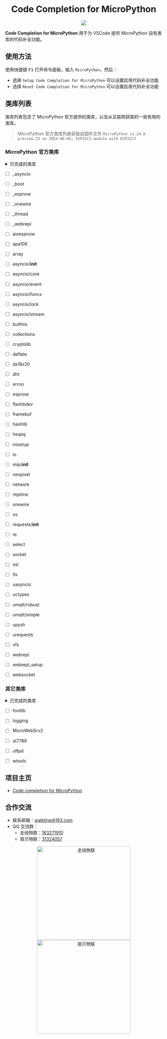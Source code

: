 <h1 align="center">Code Completion for MicroPython</h1>

<p align="center"><img src="https://img.shields.io/badge/Licence-MIT-green.svg?style=for-the-badge" /></p>

**Code Completion for MicroPython** 用于为 VSCode 提供 MicroPython 自有类库的代码补全功能。

## 使用方法

使用快捷键 <kbd>F1</kbd> 打开命令面板，输入 `MicroPython`，然后：

* 选择 `Setup Code Completion for MicroPython` 可以设置启用代码补全功能
* 选择 `Reset Code Completion for MicroPython` 可以设置启用代码补全功能

## 类库列表

类库列表包含了 MicroPython 官方提供的类库，以及从互联网获取的一些有用的类库。

> MicroPython 官方类库列表获取自固件文件 `MicroPython v1.24.0-preview.23 on 2024-06-05; ESP32C3 module with ESP32C3`

### MicroPython 官方类库

<details>
<summary>已完成的类库</summary>

- [x] binascii
- [x] bluetooth
- [x] btree

- [x] cmath

- [x] esp
- [x] esp32

- [x] gc

- [x] json

- [x] machine
- [x] math
- [x] micropython

- [x] platform

- [x] random

- [x] struct
- [x] sys

- [x] time

</details>

- [ ] _asyncio
- [ ] _boot
- [ ] _espnow
- [ ] _onewire
- [ ] _thread
- [ ] _webrepl

- [ ] aioespnow
- [ ] apa106
- [ ] array
- [ ] asyncio/__init__
- [ ] asyncio/core
- [ ] asyncio/event
- [ ] asyncio/funcs
- [ ] asyncio/lock
- [ ] asyncio/stream

- [ ] builtins

- [ ] collections
- [ ] cryptolib

- [ ] deflate
- [ ] ds18x20
- [ ] dht

- [ ] errno
- [ ] espnow

- [ ] flashbdev
- [ ] framebuf

- [ ] hashlib
- [ ] heapq

- [ ] inisetup
- [ ] io

- [ ] mip/__init__

- [ ] neopixel
- [ ] network
- [ ] ntptime

- [ ] onewire
- [ ] os

- [ ] requests/__init__
- [ ] re

- [ ] select
- [ ] socket
- [ ] ssl

- [ ] tls

- [ ] uasyncio
- [ ] uctypes
- [ ] umqtt/robust
- [ ] umqtt/simple
- [ ] upysh
- [ ] urequests

- [ ] vfs

- [ ] webrepl
- [ ] webrepl_setup
- [ ] websocket

### 其它类库

<details>
<summary>已完成的类库</summary>

- [x] ble_config: [MicroPython BLE 配网](https://gitee.com/walkline/micropython_ble_config)

- [x] dispatcher: [MicroPython Timer Dispatcher](https://gitee.com/walkline/micropython-timer-dispatcher)

- [x] MicroDNSSrv: [MicroDNSSrv](https://github.com/jczic/MicroDNSSrv)
- [x] MicroWebSrv: [MicroWebSrv](https://github.com/jczic/MicroWebSrv)

- [x] qrcode: [MicroPython QRCode CModule](https://gitee.com/walkline/micropython-qrcode-cmodule)

- [x] smartconfig: [esp32/modsmartconfig: Add smartconfig module](https://github.com/micropython/micropython/pull/13658)

</details>

- [ ] fontlib

- [ ] logging

- [ ] MicroWebSrv2

- [ ] st7789

- [ ] uftpd

- [ ] wtools

## 项目主页

* [Code completion for MicroPython](https://gitee.com/walkline/code-completion-for-micropython)

## 合作交流

* 联系邮箱：<walkline@163.com>
* QQ 交流群：
	* 走线物联：[163271910](https://jq.qq.com/?_wv=1027&k=xtPoHgwL)
	* 扇贝物联：[31324057](https://jq.qq.com/?_wv=1027&k=yp4FrpWh)

<p align="center"><img src="https://gitee.com/walkline/WeatherStation/raw/docs/images/qrcode_walkline.png" width="300px" alt="走线物联"><img src="https://gitee.com/walkline/WeatherStation/raw/docs/images/qrcode_bigiot.png" width="300px" alt="扇贝物联"></p>
